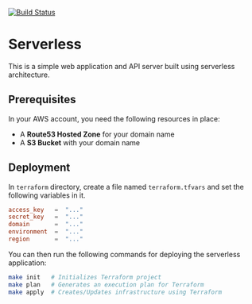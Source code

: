 [![Build Status][circleci-image]][circleci-url]

# Serverless
This is a simple web application and API server built using serverless architecture.

## Prerequisites
In your AWS account, you need the following resources in place:

  * A **Route53 Hosted Zone** for your domain name
  * A **S3 Bucket** with your domain name

## Deployment
In `terraform` directory, create a file named `terraform.tfvars` and set the following variables in it.

```toml
access_key   =  "..."
secret_key   =  "..."
domain       =  "..."
environment  =  "..."
region       =  "..."
```

You can then run the following commands for deploying the serverless application:

```bash
make init   # Initializes Terraform project
make plan   # Generates an execution plan for Terraform
make apply  # Creates/Updates infrastructure using Terraform
```


[circleci-url]: https://circleci.com/gh/moorara/serverless-demo/tree/master
[circleci-image]: https://circleci.com/gh/moorara/serverless-demo/tree/master.svg?style=shield
